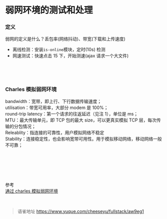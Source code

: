 # 弱网环境的测试和处理
### 定义

弱网的定义是什么？丢包率(网络抖动)、带宽(下载和上传速度)

- 离线检测：安装`is-online`模块，定时(10s) 检测
- 网速测试：快速点击 15 下，开始测速(ajax 请求一个大文件)

​

​

### Charles 模拟弱网环境

bandwidth：宽带，即上行、下行数据传输速度；  
utilisation：带宽可用率，大部分 modem 是 100%；  
round-trip latency：第一个请求的往返延迟（见注 1），单位是 ms；  
MTU：最大传输单元，即 TCP 包的最大 size，可以更真实模拟 TCP 层，每次传输的分包情况；  
Releablity：指连接的可靠性，用户模拟网络不稳定  
Stability：连接稳定性，也会影响宽带可用性。用于模拟移动网络，移动网络一般不可靠；

​

​

​

参考  
[通过 charles 模拟弱网环境](https://www.jianshu.com/p/3ffbbbd68b05)

<br>
  
> 语雀地址 https://www.yuque.com/cheeseyu/fullstack/aw9eg1